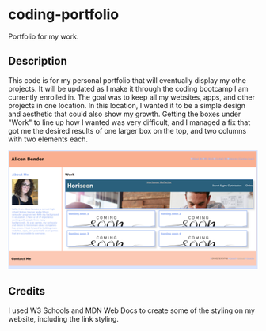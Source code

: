 # coding-portfolio
Portfolio for my work.

## Description
This code is for my personal portfolio that will eventually display my othe projects. It will be updated as I make it through the coding bootcamp I am currently enrolled in. The goal was to keep all my websites, apps, and other projects in one location. In this location, I wanted it to be a simple design and aesthetic that could also show my growth. Getting the boxes under "Work" to line up how I wanted was very difficult, and I managed a fix that got me the desired results of one larger box on the top, and two columns with two elements each.

![alt text](./assets/my-portfolio.png)

## Credits
I used W3 Schools and MDN Web Docs to create some of the styling on my website, including the link styling. 